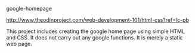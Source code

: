  google-homepage

 http://www.theodinproject.com/web-development-101/html-css?ref=lc-pb

 This project includes creating the google home page using simple HTML and CSS.
 It does not carry out any google functions. It is merely a static web page.
